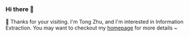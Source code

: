 ### Hi there 👋

<!--
**Spico197/Spico197** is a ✨ _special_ ✨ repository because its `README.md` (this file) appears on your GitHub profile.

Here are some ideas to get you started:

- 🔭 I’m currently working on ...
- 🌱 I’m currently learning ...
- 👯 I’m looking to collaborate on ...
- 🤔 I’m looking for help with ...
- 💬 Ask me about ...
- 📫 How to reach me: ...
- 😄 Pronouns: ...
- ⚡ Fun fact: ...
-->

🎀 Thanks for your visiting. I'm Tong Zhu, and I'm interested in Information Extraction. You may want to checkout my [homepage](https://spico197.github.io/) for more details ~
